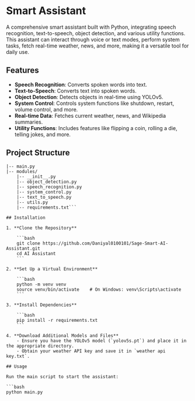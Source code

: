 # Smart Assistant

A comprehensive smart assistant built with Python, integrating speech recognition, text-to-speech, object detection, and various utility functions. This assistant can interact through voice or text modes, perform system tasks, fetch real-time weather, news, and more, making it a versatile tool for daily use.

## Features

- **Speech Recognition**: Converts spoken words into text.
- **Text-to-Speech**: Converts text into spoken words.
- **Object Detection**: Detects objects in real-time using YOLOv5.
- **System Control**: Controls system functions like shutdown, restart, volume control, and more.
- **Real-time Data**: Fetches current weather, news, and Wikipedia summaries.
- **Utility Functions**: Includes features like flipping a coin, rolling a die, telling jokes, and more.

## Project Structure
```smart_assistant/
|-- main.py
|-- modules/
    |-- __init__.py
    |-- object_detection.py
    |-- speech_recognition.py
    |-- system_control.py
    |-- text_to_speech.py
    |-- utils.py
    |-- requirements.txt```

## Installation

1. **Clone the Repository**

    ```bash
    git clone https://github.com/Daniyal0100101/Sage-Smart-AI-Assistant.git
    cd AI Assistant
    ```

2. **Set Up a Virtual Environment**

    ```bash
    python -m venv venv
    source venv/bin/activate    # On Windows: venv\Scripts\activate
    ```

3. **Install Dependencies**

    ```bash
    pip install -r requirements.txt
    ```

4. **Download Additional Models and Files**
    - Ensure you have the YOLOv5 model (`yolov5s.pt`) and place it in the appropriate directory.
    - Obtain your weather API key and save it in `weather api key.txt`.

## Usage

Run the main script to start the assistant:

```bash
python main.py
